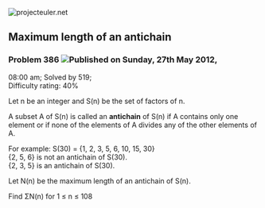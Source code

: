 ![projecteuler.net](images/print_page_logo.png)

## Maximum length of an antichain

### Problem 386 ![](images/icon_info.png)Published on Sunday, 27th May 2012,
08:00 am; Solved by 519;  
Difficulty rating: 40%

Let n be an integer and S(n) be the set of factors of n.

A subset A of S(n) is called an **antichain** of S(n) if A contains only one
element or if none of the elements of A divides any of the other elements of
A.

For example: S(30) = {1, 2, 3, 5, 6, 10, 15, 30}  
{2, 5, 6} is not an antichain of S(30).  
{2, 3, 5} is an antichain of S(30).

Let N(n) be the maximum length of an antichain of S(n).

Find ΣN(n) for 1 ≤ n ≤ 108

  
  


